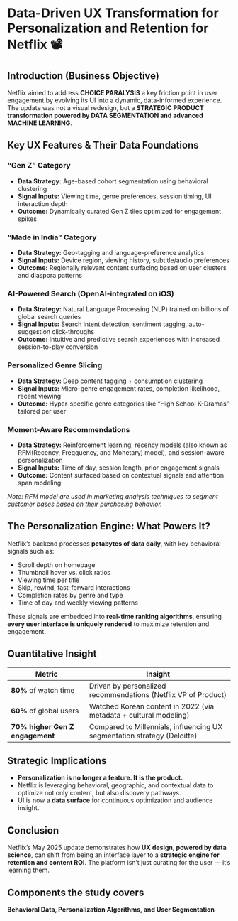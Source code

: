 # Data-Driven UX Transformation for Personalization and Retention for Netflix 📽️ 
  

## Introduction (Business Objective)  
Netflix aimed to address **CHOICE PARALYSIS** a key friction point in user engagement by evolving its UI into a dynamic, data-informed experience. The update was not a visual redesign, but a **STRATEGIC PRODUCT transformation powered by DATA SEGMENTATION and advanced MACHINE LEARNING**.



## Key UX Features & Their Data Foundations

### “Gen Z” Category
- **Data Strategy:** Age-based cohort segmentation using behavioral clustering  
- **Signal Inputs:** Viewing time, genre preferences, session timing, UI interaction depth  
- **Outcome:** Dynamically curated Gen Z tiles optimized for engagement spikes

### “Made in India” Category
- **Data Strategy:** Geo-tagging and language-preference analytics  
- **Signal Inputs:** Device region, viewing history, subtitle/audio preferences  
- **Outcome:** Regionally relevant content surfacing based on user clusters and diaspora patterns

### AI-Powered Search (OpenAI-integrated on iOS)
- **Data Strategy:** Natural Language Processing (NLP) trained on billions of global search queries  
- **Signal Inputs:** Search intent detection, sentiment tagging, auto-suggestion click-throughs  
- **Outcome:** Intuitive and predictive search experiences with increased session-to-play conversion

### Personalized Genre Slicing
- **Data Strategy:** Deep content tagging + consumption clustering  
- **Signal Inputs:** Micro-genre engagement rates, completion likelihood, recent viewing  
- **Outcome:** Hyper-specific genre categories like “High School K-Dramas” tailored per user

### Moment-Aware Recommendations
- **Data Strategy:** Reinforcement learning, recency models (also known as RFM(Recency, Freqquency, and Monetary) model), and session-aware personalization  
- **Signal Inputs:** Time of day, session length, prior engagement signals  
- **Outcome:** Content surfaced based on contextual signals and attention span modeling

*Note: RFM model are used in marketing analysis techniques to segment customer bases based on their purchasing behavior.*



## The Personalization Engine: What Powers It?

Netflix’s backend processes **petabytes of data daily**, with key behavioral signals such as:

- Scroll depth on homepage
- Thumbnail hover vs. click ratios
- Viewing time per title
- Skip, rewind, fast-forward interactions
- Completion rates by genre and type
- Time of day and weekly viewing patterns

These signals are embedded into **real-time ranking algorithms**, ensuring **every user interface is uniquely rendered** to maximize retention and engagement.



## Quantitative Insight

| Metric | Insight |
|--------|---------|
| **80%** of watch time | Driven by personalized recommendations (Netflix VP of Product) |
| **60%** of global users | Watched Korean content in 2022 (via metadata + cultural modeling) |
| **70% higher Gen Z engagement** | Compared to Millennials, influencing UX segmentation strategy (Deloitte) |



## Strategic Implications

- **Personalization is no longer a feature. It is the product.**  
- Netflix is leveraging behavioral, geographic, and contextual data to optimize not only content, but also discovery pathways.  
- UI is now a **data surface** for continuous optimization and audience insight.



## Conclusion

Netflix’s May 2025 update demonstrates how **UX design, powered by data science**, can shift from being an interface layer to a **strategic engine for retention and content ROI**. The platform isn’t just curating for the user — it’s learning them.



## Components the study covers
**Behavioral Data, Personalization Algorithms, and User Segmentation**




